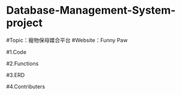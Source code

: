 # Database-Management-System-project

#Topic：寵物保母媒合平台
#Website：Funny Paw

#1.Code

#2.Functions

#3.ERD

#4.Contributers
